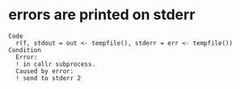 # errors are printed on stderr

    Code
      r(f, stdout = out <- tempfile(), stderr = err <- tempfile())
    Condition
      Error:
      ! in callr subprocess.
      Caused by error:
      ! send to stderr 2

